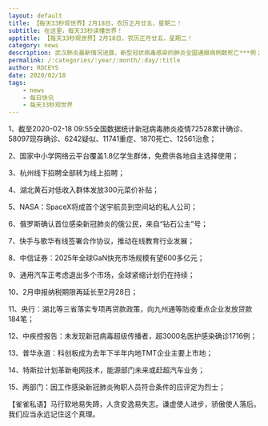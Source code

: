 ```yaml
---
layout: default
title: 【每天33秒观世界】2月18日，农历正月廿五，星期二！
subtitle: 在这里，每天33秒读懂世界！
apptitle: 【每天33秒观世界】2月18日，农历正月廿五，星期二！
category: news
description: 武汉肺炎最新情况进展，新型冠状病毒感染的肺炎全国通报病例数死亡***例；在这里，每天33秒或60秒读懂世界，免费每日快讯新闻简报接口API，微语简报接口API，Skylark，爬虫简讯API接口免费，微信可以直接转账到QQ了。【每天33秒观世界】2019年12月12345678910111213141516171819202122232425262728293031日。ROCEYS全栈CEO 2020-01-23 10:22:18
permalink: /:categories/:year/:month/:day/:title
author: ROCEYS
date: 2020/02/18
tags:
    - news
    - 每日快讯
    - 每天33秒观世界
---
```


1、截至2020-02-18 09:55全国数据统计新冠病毒肺炎疫情72528累计确诊、58097现存确诊、6242疑似、11741重症、1870死亡、12561治愈；

2、国家中小学网络云平台覆盖1.8亿学生群体，免费供各地自主选择使用；

3、杭州线下招聘全部转为线上招聘；

4、湖北黄石对低收入群体发放300元菜价补贴；

5、NASA：SpaceX将成首个送宇航员到空间站的私人公司；

6、俄罗斯确认首位感染新冠肺炎的俄公民，来自“钻石公主”号；

7、快手与歌华有线签署合作协议，推动在线教育行业发展；

8、中信证券：2025年全球GaN快充市场规模有望600多亿元；

9、通用汽车正考虑退出多个市场，全球紧缩计划仍在持续；

10、2月申报纳税期限再延长至2月28日；

11、央行：湖北等三省落实专项再贷款政策，向九州通等防疫重点企业发放贷款184笔；

12、中疾控报告：未发现新冠病毒超级传播者，超3000名医护感染确诊1716例；

13、普华永道：科创板成为去年下半年内地TMT企业主要上市地；

14、特斯拉计划革新电网技术，能源部门未来或赶超汽车业务；

15、两部门：因工作感染新冠肺炎殉职人员符合条件的应评定为烈士；



【雀雀私语】马行软地易失蹄，人贪安逸易失志。谦虚使人进步，骄傲使人落后。我们应当永远记住这个真理。